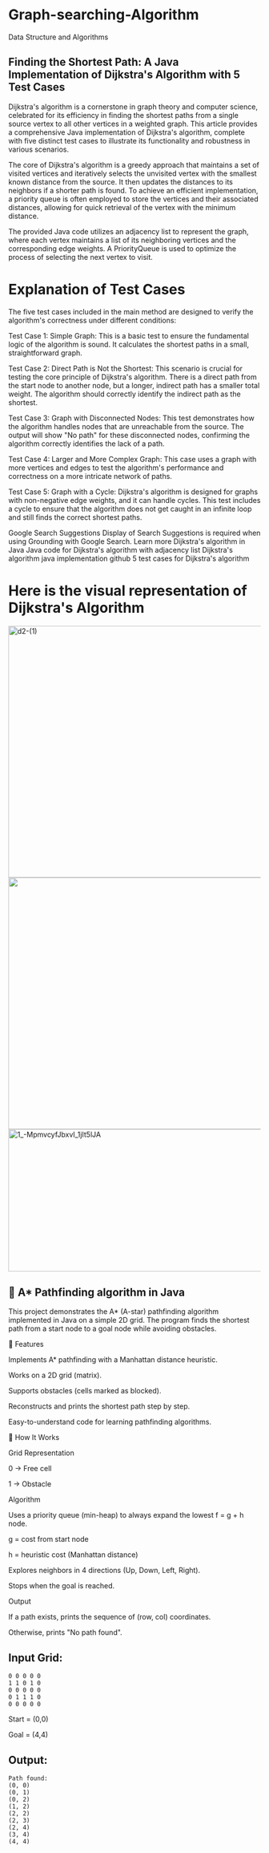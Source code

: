 # Graph-searching-Algorithm
Data Structure and Algorithms
## Finding the Shortest Path: A Java Implementation of Dijkstra's Algorithm with 5 Test Cases

Dijkstra's algorithm is a cornerstone in graph theory and computer science, celebrated for its efficiency in finding the shortest paths from a single source vertex to all other vertices in a weighted graph. This article provides a comprehensive Java implementation of Dijkstra's algorithm, complete with five distinct test cases to illustrate its functionality and robustness in various scenarios.

The core of Dijkstra's algorithm is a greedy approach that maintains a set of visited vertices and iteratively selects the unvisited vertex with the smallest known distance from the source. It then updates the distances to its neighbors if a shorter path is found. To achieve an efficient implementation, a priority queue is often employed to store the vertices and their associated distances, allowing for quick retrieval of the vertex with the minimum distance.

The provided Java code utilizes an adjacency list to represent the graph, where each vertex maintains a list of its neighboring vertices and the corresponding edge weights. A PriorityQueue is used to optimize the process of selecting the next vertex to visit.

<h1>Explanation of Test Cases </h1>

The five test cases included in the main method are designed to verify the algorithm's correctness under different conditions:

Test Case 1: Simple Graph: This is a basic test to ensure the fundamental logic of the algorithm is sound. It calculates the shortest paths in a small, straightforward graph.

Test Case 2: Direct Path is Not the Shortest: This scenario is crucial for testing the core principle of Dijkstra's algorithm. There is a direct path from the start node to another node, but a longer, indirect path has a smaller total weight. The algorithm should correctly identify the indirect path as the shortest.

Test Case 3: Graph with Disconnected Nodes: This test demonstrates how the algorithm handles nodes that are unreachable from the source. The output will show "No path" for these disconnected nodes, confirming the algorithm correctly identifies the lack of a path.

Test Case 4: Larger and More Complex Graph: This case uses a graph with more vertices and edges to test the algorithm's performance and correctness on a more intricate network of paths.

Test Case 5: Graph with a Cycle: Dijkstra's algorithm is designed for graphs with non-negative edge weights, and it can handle cycles. This test includes a cycle to ensure that the algorithm does not get caught in an infinite loop and still finds the correct shortest paths.

Google Search Suggestions
Display of Search Suggestions is required when using Grounding with Google Search. Learn more
Dijkstra's algorithm in Java
Java code for Dijkstra's algorithm with adjacency list
Dijkstra's algorithm java implementation github
5 test cases for Dijkstra's algorithm
<h1>Here is the visual representation of Dijkstra's Algorithm</h1><img width="800 px" height="502 px" alt="d2-(1)" src="https://github.com/user-attachments/assets/1cfb7776-169b-4cc6-b209-12c225090d34" />
<img width ="800 px" height ="502 px" src="https://github.com/user-attachments/assets/d2e01b81-8299-4b94-8a0f-88d7d2ef47b3" />

<img width="538" height="284" alt="1_-MpmvcyfJbxvI_1jIt5lJA" src="https://github.com/user-attachments/assets/4dd4f7e6-f7b3-410b-8b98-865033d131dd" />


## 🚀 A* Pathfinding algorithm in Java

This project demonstrates the A* (A-star) pathfinding algorithm implemented in Java on a simple 2D grid. The program finds the shortest path from a start node to a goal node while avoiding obstacles.

📌 Features

Implements A* pathfinding with a Manhattan distance heuristic.

Works on a 2D grid (matrix).

Supports obstacles (cells marked as blocked).

Reconstructs and prints the shortest path step by step.

Easy-to-understand code for learning pathfinding algorithms.

🧠 How It Works

Grid Representation

0 → Free cell

1 → Obstacle

Algorithm

Uses a priority queue (min-heap) to always expand the lowest f = g + h node.

g = cost from start node

h = heuristic cost (Manhattan distance)

Explores neighbors in 4 directions (Up, Down, Left, Right).

Stops when the goal is reached.

Output

If a path exists, prints the sequence of (row, col) coordinates.

Otherwise, prints "No path found".
## Input Grid:
```
0 0 0 0 0
1 1 0 1 0
0 0 0 0 0
0 1 1 1 0
0 0 0 0 0
```

Start = (0,0)

Goal = (4,4)
## Output:
```
Path found:
(0, 0)
(0, 1)
(0, 2)
(1, 2)
(2, 2)
(2, 3)
(2, 4)
(3, 4)
(4, 4)
```
